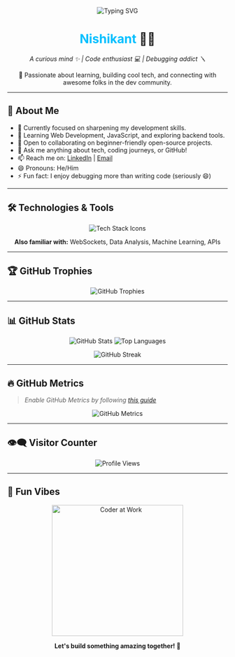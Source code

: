 <p align="center">
  <img src="https://readme-typing-svg.demolab.com?font=Fira+Code&pause=1000&color=00BFFF&center=true&vCenter=true&width=500&lines=Hey+I'm+Nishikant+%F0%9F%91%8B;Frontend+%2B+Backend+Dev+🌐;Open+Source+Contributor+🌍;Debugging+Ninja+🪛;Let's+Build+Something+Awesome!+🚀" alt="Typing SVG" />
</p>


<h1 align="center">
  <span style="color:#00bfff;">Nishikant</span> 👨‍💻
</h1>

<p align="center">
  <em>
    A curious mind ✨ | Code enthusiast 💻 | Debugging addict 🪛
  </em>
</p>

<p align="center">
  🚀 Passionate about learning, building cool tech, and connecting with awesome folks in the dev community.
</p>

---

## 🚀 About Me
- 🔭 Currently focused on sharpening my development skills.
- 🌱 Learning Web Development, JavaScript, and exploring backend tools.
- 👯 Open to collaborating on beginner-friendly open-source projects.
- 💬 Ask me anything about tech, coding journeys, or GitHub!
- 📫 Reach me on: [LinkedIn](https://www.linkedin.com/in/nishikant-650290290) | [Email](mailto:nishikant3745@gmail.com)
- 😄 Pronouns: He/Him
- ⚡ Fun fact: I enjoy debugging more than writing code (seriously 😄)

---

## 🛠️ Technologies & Tools

<p align="center">
  <img src="https://skillicons.dev/icons?i=c,cpp,python,js,html,css,react,nodejs,firebase,mysql,git,github,vscode" alt="Tech Stack Icons" />
</p>

<p align="center">
  <b>Also familiar with:</b> WebSockets, Data Analysis, Machine Learning, APIs
</p>

---

## 🏆 GitHub Trophies

<p align="center">
  <img src="https://github-profile-trophy.vercel.app/?username=Nishikant090&theme=darkhub&margin-w=10&margin-h=15&no-frame=true&row=1&column=7" alt="GitHub Trophies" />
</p>

---

## 📊 GitHub Stats

<p align="center">
  <img src="https://github-readme-stats.vercel.app/api?username=Nishikant090&show_icons=true&theme=github_dark&border_radius=10" alt="GitHub Stats" />
  <img src="https://github-readme-stats.vercel.app/api/top-langs/?username=Nishikant090&layout=compact&theme=github_dark&border_radius=10" alt="Top Languages" />
</p>

<p align="center">
  <img src="https://github-readme-streak-stats.herokuapp.com/?user=Nishikant090&theme=github-dark-blue&ring=00bfff&fire=00bfff" alt="GitHub Streak" />
</p>

---

## 🔥 GitHub Metrics

> *Enable GitHub Metrics by following [this guide](https://github.com/lowlighter/metrics#-documentation)*

<p align="center">
  <img src="https://raw.githubusercontent.com/Nishikant090/Nishikant090/main/github-metrics.svg" alt="GitHub Metrics" />
</p>

---

## 👁️‍🗨️ Visitor Counter

<p align="center">
  <img src="https://komarev.com/ghpvc/?username=Nishikant090&style=flat-square&color=00bfff" alt="Profile Views" />
</p>

---

## 🎉 Fun Vibes

<p align="center">
  <img src="https://media.giphy.com/media/qgQUggAC3Pfv687qPC/giphy.gif" width="300" alt="Coder at Work" />
</p>

<p align="center"><b>Let's build something amazing together! 🚀</b></p>
